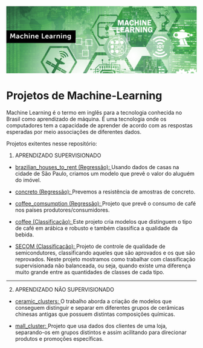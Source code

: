 <img src="banner.jpg"/>

# Projetos de Machine-Learning

Machine Learning é o termo em inglês para a tecnologia conhecida no Brasil como aprendizado de máquina.
É uma tecnologia onde os computadores tem a capacidade de aprender de acordo com as respostas esperadas por meio associações de diferentes dados.

Projetos exitentes nesse repositório:

1. APRENDIZADO SUPERVISIONADO 

* <a href="https://github.com/MichelinJV/Machine_Learning/blob/master/brazilian_houses_to_rent_regression.ipynb">brazilian_houses_to_rent (Regressão): </a>
 Usando dados de casas na cidade de São Paulo, criamos um modelo que prevê o valor do aluguém do imóvel.

* <a href="https://github.com/MichelinJV/Machine_Learning/blob/master/concreto_regression.ipynb">concreto (Regressão): </a>
Prevemos a resistência de amostras de concreto.

* <a href="https://github.com/MichelinJV/Machine_Learning/blob/master/coffe_consuption_regression.ipynb">coffee_comsumption (Regressão): </a>
Projeto que prevê o consumo de café nos países produtores/consumidores.

* <a href="https://github.com/MichelinJV/Machine_Learning/blob/master/coffee_classification.ipynb">coffee (Classificação): <a/>
Este projeto cria modelos que distinguem o tipo de café em arábica e robusto e também classifica a qualidade da bebida.

* <a href="https://github.com/MichelinJV/Machine_Learning/blob/master/SECOM_classification.ipynb">SECOM (Classificação): <a/>
Projeto de controle de qualidade de semicondutores, classificando aqueles que são aprovados e os que são reprovados. Neste projeto mostramos como
trabalhar com classificação supervisionada não balanceada, ou seja, quando existe uma diferença muito grande entre as quantidades de classes de cada tipo.

------------------------------------------------------

2. APRENDIZADO NÃO SUPERVISIONADO

* <a href="https://github.com/MichelinJV/Machine_Learning/blob/master/ceramic_clusters.ipynb">ceramic_clusters: </a>
O trabalho aborda a criação de modelos que conseguem distinguir e separar em diferentes grupos de cerâmicas chinesas antigas que possuem distintas composições químicas.

* <a href="https://github.com/MichelinJV/Machine_Learning/blob/master/mall_cluster.ipynb">mall_cluster: <a/>
Projeto que usa dados dos clientes de uma loja, separando-os em grupos distintos e assim acilitando para direcionar produtos e promoções específicas. 
